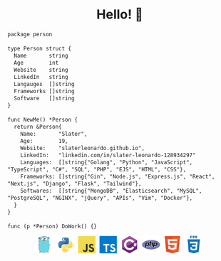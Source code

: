 <h1 align="center">Hello! 👋</h1>

```golang
package person

type Person struct {
  Name       string
  Age        int
  Website    string
  LinkedIn   string
  Langauges  []string
  Frameworks []string
  Software   []string
}

func NewMe() *Person {
  return &Person{
    Name:       "Slater",
    Age:        19,
    Website:    "slaterleonardo.github.io",
    LinkedIn:   "linkedin.com/in/slater-leonardo-128934297"
    Languages:  []string{"Golang", "Python", "JavaScript", "TypeScript", "C#", "SQL", "PHP", "EJS", "HTML", "CSS"},
    Frameworks: []string{"Gin", "Node.js", "Express.js", "React", "Next.js", "Django", "Flask", "Tailwind"},
    Softwares:  []string{"MongoDB", "Elasticsearch", "MySQL", "PostgreSQL", "NGINX", "jQuery", "APIs", "Vim", "Docker"},
  }
}

func (p *Person) DoWork() {}
```
<div align="center">
  <img src="https://github.com/devicons/devicon/blob/master/icons/go/go-original.svg" title="Go" **alt="Go" width="40" height="40"/>&nbsp;
  <img src="https://github.com/devicons/devicon/blob/master/icons/python/python-original.svg" title="Python" **alt="Python" width="40" height="40"/>&nbsp;
  <img src="https://github.com/devicons/devicon/blob/master/icons/javascript/javascript-original.svg" title="JavaScript" alt="JavaScript" width="40" height="40"/>&nbsp;
  <img src="https://github.com/devicons/devicon/blob/master/icons/typescript/typescript-original.svg" title="TypeScript" alt="TypeScript" width="40" height="40"/>&nbsp;
  <img src="https://github.com/devicons/devicon/blob/master/icons/csharp/csharp-original.svg"  title="CSS3" alt="CSS" width="40" height="40"/>&nbsp;
  <img src="https://github.com/devicons/devicon/blob/master/icons/php/php-original.svg"  title="CSS3" alt="CSS" width="40" height="40"/>&nbsp;
  <img src="https://github.com/devicons/devicon/blob/master/icons/html5/html5-original.svg" title="HTML5" alt="HTML" width="40" height="40"/>&nbsp;
  <img src="https://github.com/devicons/devicon/blob/master/icons/css3/css3-plain-wordmark.svg"  title="CSS3" alt="CSS" width="40" height="40"/>&nbsp;
</div>
